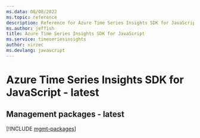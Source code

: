 ```yaml
---
ms.data: 08/08/2022
ms.topic: reference
description: Reference for Azure Time Series Insights SDK for JavaScript
ms.author: jeffish
title: Azure Time Series Insights SDK for JavaScript
ms.service: timeseriesinsights
author: xirzec
ms.devlang: javascript
---
```

# Azure Time Series Insights SDK for JavaScript - latest

## Management packages - latest
[!INCLUDE [mgmt-packages](time-series-insights-mgmt-index.md)]